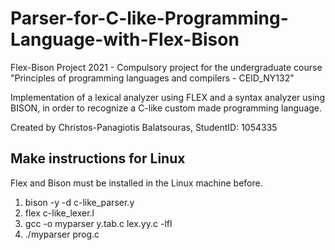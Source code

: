 #  Parser-for-C-like-Programming-Language-with-Flex-Bison
Flex-Bison Project 2021 - Compulsory project for the undergraduate course "Principles of programming languages and compilers - CEID_NY132"

Implementation of a lexical analyzer using FLEX and a syntax analyzer using BISON, in order to recognize a C-like custom made programming language.

[comment]: <> (In this project, the above mentioned custom made programming language will also be described in BNF form.)

Created by Christos-Panagiotis Balatsouras, StudentID: 1054335

[comment]: <> (All the provided documentation is in Greek language.)

## Make instructions for Linux

Flex and Bison must be installed in the Linux machine before.

1. bison -y -d c-like_parser.y
2. flex c-like_lexer.l
3. gcc -o myparser y.tab.c lex.yy.c -lfl
4. ./myparser prog.c

